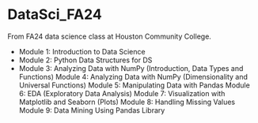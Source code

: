 # DataSci_FA24
From FA24 data science class at Houston Community College.

- Module 1: Introduction to Data Science
- Module 2: Python Data Structures for DS
- Module 3: Analyzing Data with NumPy (Introduction, Data Types and Functions)
Module 4: Analyzing Data with NumPy (Dimensionality and Universal Functions)
Module 5: Manipulating Data with Pandas
Module 6: EDA (Exploratory Data Analysis)
Module 7: Visualization with Matplotlib and Seaborn (Plots)
Module 8: Handling Missing Values
Module 9: Data Mining Using Pandas Library

